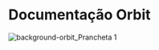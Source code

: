 # Documentação Orbit

![background-orbit_Prancheta 1](https://user-images.githubusercontent.com/56441318/160112708-193a18fe-2241-427c-8fe0-2dc23324b48a.png)
